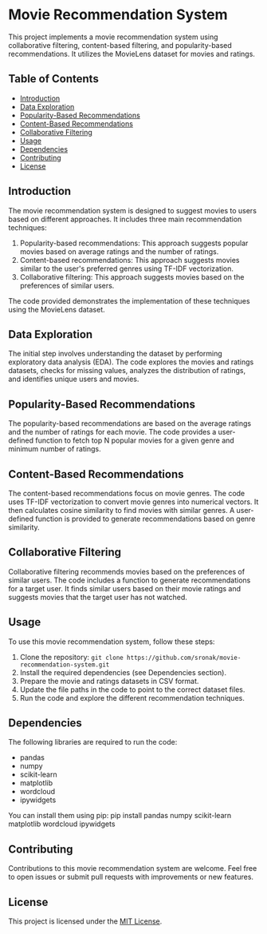 # Movie Recommendation System

This project implements a movie recommendation system using collaborative filtering, content-based filtering, and popularity-based recommendations. It utilizes the MovieLens dataset for movies and ratings.

## Table of Contents

- [Introduction](#introduction)
- [Data Exploration](#data-exploration)
- [Popularity-Based Recommendations](#popularity-based-recommendations)
- [Content-Based Recommendations](#content-based-recommendations)
- [Collaborative Filtering](#collaborative-filtering)
- [Usage](#usage)
- [Dependencies](#dependencies)
- [Contributing](#contributing)
- [License](#license)

## Introduction

The movie recommendation system is designed to suggest movies to users based on different approaches. It includes three main recommendation techniques:

1. Popularity-based recommendations: This approach suggests popular movies based on average ratings and the number of ratings.
2. Content-based recommendations: This approach suggests movies similar to the user's preferred genres using TF-IDF vectorization.
3. Collaborative filtering: This approach suggests movies based on the preferences of similar users.

The code provided demonstrates the implementation of these techniques using the MovieLens dataset.

## Data Exploration

The initial step involves understanding the dataset by performing exploratory data analysis (EDA). The code explores the movies and ratings datasets, checks for missing values, analyzes the distribution of ratings, and identifies unique users and movies.

## Popularity-Based Recommendations

The popularity-based recommendations are based on the average ratings and the number of ratings for each movie. The code provides a user-defined function to fetch top N popular movies for a given genre and minimum number of ratings.

## Content-Based Recommendations

The content-based recommendations focus on movie genres. The code uses TF-IDF vectorization to convert movie genres into numerical vectors. It then calculates cosine similarity to find movies with similar genres. A user-defined function is provided to generate recommendations based on genre similarity.

## Collaborative Filtering

Collaborative filtering recommends movies based on the preferences of similar users. The code includes a function to generate recommendations for a target user. It finds similar users based on their movie ratings and suggests movies that the target user has not watched.

## Usage

To use this movie recommendation system, follow these steps:

1. Clone the repository: `git clone https://github.com/sronak/movie-recommendation-system.git`
2. Install the required dependencies (see Dependencies section).
3. Prepare the movie and ratings datasets in CSV format.
4. Update the file paths in the code to point to the correct dataset files.
5. Run the code and explore the different recommendation techniques.

## Dependencies

The following libraries are required to run the code:

- pandas
- numpy
- scikit-learn
- matplotlib
- wordcloud
- ipywidgets

You can install them using pip:
pip install pandas numpy scikit-learn matplotlib wordcloud ipywidgets

## Contributing

Contributions to this movie recommendation system are welcome. Feel free to open issues or submit pull requests with improvements or new features.

## License

This project is licensed under the [MIT License](LICENSE).
